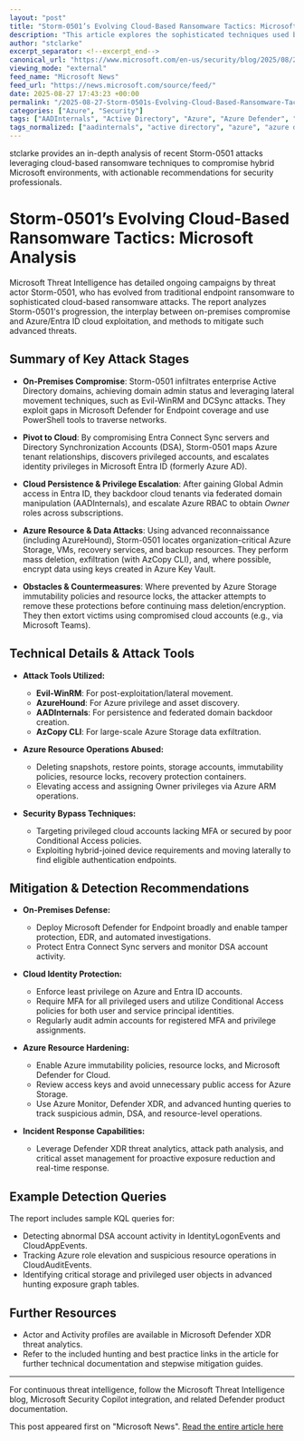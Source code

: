 ```yaml
---
layout: "post"
title: "Storm-0501’s Evolving Cloud-Based Ransomware Tactics: Microsoft Analysis"
description: "This article explores the sophisticated techniques used by the Storm-0501 threat actor to escalate from on-premises to cloud-based ransomware attacks. The analysis covers initial compromise, cloud privilege escalation, Azure resource destruction, identity manipulation via Entra ID, and recommended security defenses using Microsoft technologies. Security professionals will learn how Storm-0501 exploits hybrid environments, leverages Azure and Entra ID configuration flaws, and moves laterally to maximize impact, offering actionable steps to strengthen organizational defenses against such advanced threats."
author: "stclarke"
excerpt_separator: <!--excerpt_end-->
canonical_url: "https://www.microsoft.com/en-us/security/blog/2025/08/27/storm-0501s-evolving-techniques-lead-to-cloud-based-ransomware/"
viewing_mode: "external"
feed_name: "Microsoft News"
feed_url: "https://news.microsoft.com/source/feed/"
date: 2025-08-27 17:43:23 +00:00
permalink: "/2025-08-27-Storm-0501s-Evolving-Cloud-Based-Ransomware-Tactics-Microsoft-Analysis.html"
categories: ["Azure", "Security"]
tags: ["AADInternals", "Active Directory", "Azure", "Azure Defender", "Azure Storage", "Cloud Based Ransomware", "Company News", "Conditional Access", "Data Exfiltration", "Entra Connect Sync", "Global Administrator", "Hybrid Cloud Security", "MFA", "Microsoft Defender For Endpoint", "Microsoft Entra ID", "News", "Privilege Escalation", "Ransomware", "Security", "Security Best Practices", "Storm 0501"]
tags_normalized: ["aadinternals", "active directory", "azure", "azure defender", "azure storage", "cloud based ransomware", "company news", "conditional access", "data exfiltration", "entra connect sync", "global administrator", "hybrid cloud security", "mfa", "microsoft defender for endpoint", "microsoft entra id", "news", "privilege escalation", "ransomware", "security", "security best practices", "storm 0501"]
---
```


stclarke provides an in-depth analysis of recent Storm-0501 attacks leveraging cloud-based ransomware techniques to compromise hybrid Microsoft environments, with actionable recommendations for security professionals.<!--excerpt_end-->

# Storm-0501’s Evolving Cloud-Based Ransomware Tactics: Microsoft Analysis

Microsoft Threat Intelligence has detailed ongoing campaigns by threat actor Storm-0501, who has evolved from traditional endpoint ransomware to sophisticated cloud-based ransomware attacks. The report analyzes Storm-0501's progression, the interplay between on-premises compromise and Azure/Entra ID cloud exploitation, and methods to mitigate such advanced threats.

## Summary of Key Attack Stages

- **On-Premises Compromise**: Storm-0501 infiltrates enterprise Active Directory domains, achieving domain admin status and leveraging lateral movement techniques, such as Evil-WinRM and DCSync attacks. They exploit gaps in Microsoft Defender for Endpoint coverage and use PowerShell tools to traverse networks.

- **Pivot to Cloud**: By compromising Entra Connect Sync servers and Directory Synchronization Accounts (DSA), Storm-0501 maps Azure tenant relationships, discovers privileged accounts, and escalates identity privileges in Microsoft Entra ID (formerly Azure AD).

- **Cloud Persistence & Privilege Escalation**: After gaining Global Admin access in Entra ID, they backdoor cloud tenants via federated domain manipulation (AADInternals), and escalate Azure RBAC to obtain *Owner* roles across subscriptions.

- **Azure Resource & Data Attacks**: Using advanced reconnaissance (including AzureHound), Storm-0501 locates organization-critical Azure Storage, VMs, recovery services, and backup resources. They perform mass deletion, exfiltration (with AzCopy CLI), and, where possible, encrypt data using keys created in Azure Key Vault.

- **Obstacles & Countermeasures**: Where prevented by Azure Storage immutability policies and resource locks, the attacker attempts to remove these protections before continuing mass deletion/encryption. They then extort victims using compromised cloud accounts (e.g., via Microsoft Teams).

## Technical Details & Attack Tools

- **Attack Tools Utilized:**
  - **Evil-WinRM**: For post-exploitation/lateral movement.
  - **AzureHound**: For Azure privilege and asset discovery.
  - **AADInternals**: For persistence and federated domain backdoor creation.
  - **AzCopy CLI**: For large-scale Azure Storage data exfiltration.

- **Azure Resource Operations Abused:**
  - Deleting snapshots, restore points, storage accounts, immutability policies, resource locks, recovery protection containers.
  - Elevating access and assigning Owner privileges via Azure ARM operations.

- **Security Bypass Techniques:**
  - Targeting privileged cloud accounts lacking MFA or secured by poor Conditional Access policies.
  - Exploiting hybrid-joined device requirements and moving laterally to find eligible authentication endpoints.

## Mitigation & Detection Recommendations

- **On-Premises Defense:**
  - Deploy Microsoft Defender for Endpoint broadly and enable tamper protection, EDR, and automated investigations.
  - Protect Entra Connect Sync servers and monitor DSA account activity.

- **Cloud Identity Protection:**
  - Enforce least privilege on Azure and Entra ID accounts.
  - Require MFA for all privileged users and utilize Conditional Access policies for both user and service principal identities.
  - Regularly audit admin accounts for registered MFA and privilege assignments.

- **Azure Resource Hardening:**
  - Enable Azure immutability policies, resource locks, and Microsoft Defender for Cloud.
  - Review access keys and avoid unnecessary public access for Azure Storage.
  - Use Azure Monitor, Defender XDR, and advanced hunting queries to track suspicious admin, DSA, and resource-level operations.

- **Incident Response Capabilities:**
  - Leverage Defender XDR threat analytics, attack path analysis, and critical asset management for proactive exposure reduction and real-time response.

## Example Detection Queries

The report includes sample KQL queries for:

- Detecting abnormal DSA account activity in IdentityLogonEvents and CloudAppEvents.
- Tracking Azure role elevation and suspicious resource operations in CloudAuditEvents.
- Identifying critical storage and privileged user objects in advanced hunting exposure graph tables.

## Further Resources

- Actor and Activity profiles are available in Microsoft Defender XDR threat analytics.
- Refer to the included hunting and best practice links in the article for further technical documentation and stepwise mitigation guides.

---

For continuous threat intelligence, follow the Microsoft Threat Intelligence blog, Microsoft Security Copilot integration, and related Defender product documentation.

This post appeared first on "Microsoft News". [Read the entire article here](https://www.microsoft.com/en-us/security/blog/2025/08/27/storm-0501s-evolving-techniques-lead-to-cloud-based-ransomware/)
